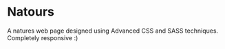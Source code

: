 # Natours
A natures web page designed using Advanced CSS and SASS techniques.
Completely responsive :)
